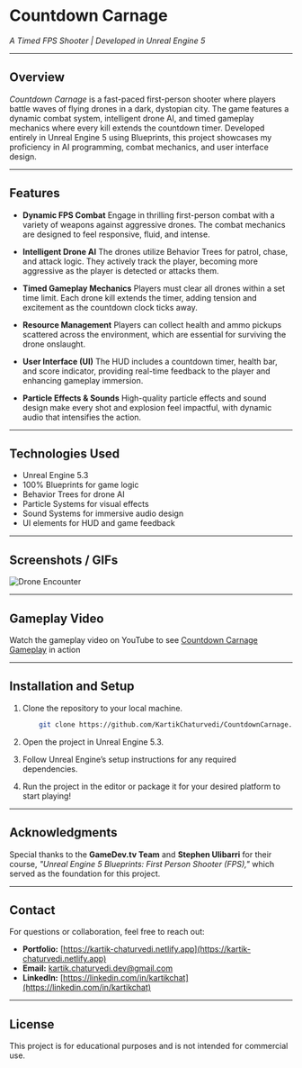 # **Countdown Carnage**

*A Timed FPS Shooter | Developed in Unreal Engine 5*

---

## **Overview**

*Countdown Carnage* is a fast-paced first-person shooter where players battle waves of flying drones in a dark, dystopian city. The game features a dynamic combat system, intelligent drone AI, and timed gameplay mechanics where every kill extends the countdown timer. Developed entirely in Unreal Engine 5 using Blueprints, this project showcases my proficiency in AI programming, combat mechanics, and user interface design.

---

## **Features**

- **Dynamic FPS Combat**
Engage in thrilling first-person combat with a variety of weapons against aggressive drones. The combat mechanics are designed to feel responsive, fluid, and intense.

- **Intelligent Drone AI**
The drones utilize Behavior Trees for patrol, chase, and attack logic. They actively track the player, becoming more aggressive as the player is detected or attacks them.

- **Timed Gameplay Mechanics**
Players must clear all drones within a set time limit. Each drone kill extends the timer, adding tension and excitement as the countdown clock ticks away.

- **Resource Management**
Players can collect health and ammo pickups scattered across the environment, which are essential for surviving the drone onslaught.

- **User Interface (UI)**
The HUD includes a countdown timer, health bar, and score indicator, providing real-time feedback to the player and enhancing gameplay immersion.

- **Particle Effects & Sounds**
High-quality particle effects and sound design make every shot and explosion feel impactful, with dynamic audio that intensifies the action.

---

## **Technologies Used**

- Unreal Engine 5.3
- 100% Blueprints for game logic  
- Behavior Trees for drone AI  
- Particle Systems for visual effects  
- Sound Systems for immersive audio design  
- UI elements for HUD and game feedback

---

## **Screenshots / GIFs**

![Drone Encounter](https://kartik-chaturvedi.netlify.app/assets/Countdown-Carnage_First.gif)

---

## **Gameplay Video**  

Watch the gameplay video on YouTube to see [Countdown Carnage Gameplay](https://www.youtube.com/link-to-video) in action

---

## **Installation and Setup**

1. Clone the repository to your local machine.  

    ```bash
        git clone https://github.com/KartikChaturvedi/CountdownCarnage.git
    ```

2. Open the project in Unreal Engine 5.3.  
3. Follow Unreal Engine’s setup instructions for any required dependencies.  
4. Run the project in the editor or package it for your desired platform to start playing!

---

## **Acknowledgments**

Special thanks to the **GameDev.tv Team** and **Stephen Ulibarri** for their course, *"Unreal Engine 5 Blueprints: First Person Shooter (FPS),"* which served as the foundation for this project.

---

## **Contact**

For questions or collaboration, feel free to reach out:

- **Portfolio:** [https://kartik-chaturvedi.netlify.app](https://kartik-chaturvedi.netlify.app)  
- **Email:** <kartik.chaturvedi.dev@gmail.com>  
- **LinkedIn:** [https://linkedin.com/in/kartikchat](https://linkedin.com/in/kartikchat)

---

## **License**

This project is for educational purposes and is not intended for commercial use.
